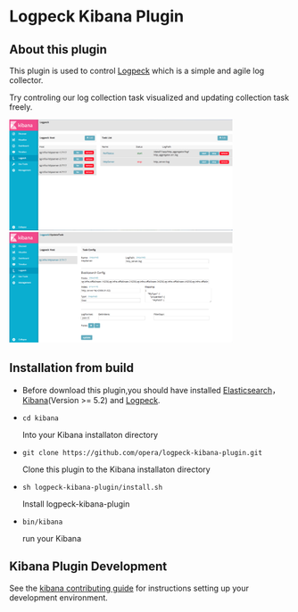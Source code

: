 # Logpeck Kibana Plugin

## About this plugin

This plugin is used to control [Logpeck](https://github.com/opera/logpeck) which is a simple and agile log collector.

Try controling our log collection task visualized and updating collection task freely.

<p float="left">
  <img src="https://github.com/opera/resources/blob/master/logpeck/1.png" width="400" />
  <img src="https://github.com/opera/resources/blob/master/logpeck/2.png" width="400" /> 
</p>

## Installation from build

* Before download this plugin,you should have installed [Elasticsearch](https://www.elastic.co/downloads)，[Kibana](https://www.elastic.co/downloads)(Version >= 5.2) and [Logpeck](https://github.com/opera/logpeck).

- `cd kibana`

   Into your Kibana installaton directory

- `git clone https://github.com/opera/logpeck-kibana-plugin.git`

   Clone this plugin to the Kibana installaton directory

- `sh logpeck-kibana-plugin/install.sh`

   Install logpeck-kibana-plugin

- `bin/kibana`

   run your Kibana
   

## Kibana Plugin Development

See the [kibana contributing guide](https://github.com/elastic/kibana/blob/master/CONTRIBUTING.md) for instructions setting up your development environment.



